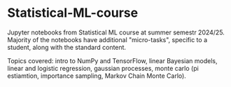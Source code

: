 # Statistical-ML-course
Jupyter notebooks from Statistical ML course at summer semestr 2024/25. Majority of the notebooks have additional "micro-tasks", specific to a student, along with the standard content.

Topics covered: intro to NumPy and TensorFlow, linear Bayesian models, linear and logistic regression, gaussian processes, monte carlo (pi estiamtion, importance sampling, Markov Chain Monte Carlo).
